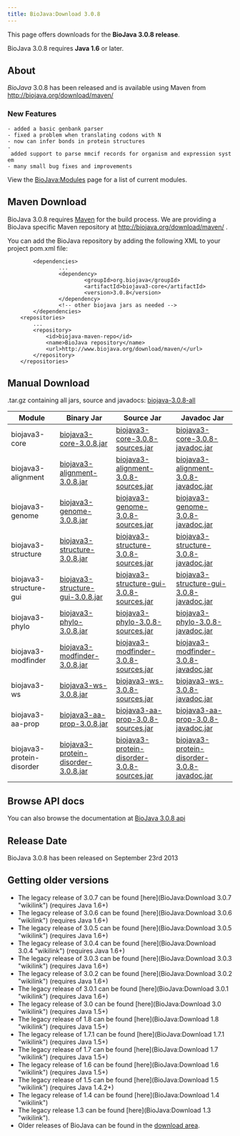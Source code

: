 ```yaml
---
title: BioJava:Download 3.0.8
---
```


This page offers downloads for the <b>BioJava 3.0.8 release</b>.

BioJava 3.0.8 requires <b>Java 1.6</b> or later.

About
-----

*BioJava* 3.0.8 has been released and is available using Maven from
[<http://biojava.org/download/maven/>](http://biojava.org/download/maven/)

### New Features

`- added a basic genbank parser`  
`- fixed a problem when translating codons with N`  
`- now can infer bonds in protein structures`  
`- added support to parse mmcif records for organism and expression system`  
`- many small bug fixes and improvements`

View the <BioJava:Modules> page for a list of current modules.

Maven Download
--------------

BioJava 3.0.8 requires [Maven](http://maven.apache.org/) for the build
process. We are providing a BioJava specific Maven repository at
<http://biojava.org/download/maven/> .

You can add the BioJava repository by adding the following XML to your
project pom.xml file:

            <dependencies>
                    ...
                    <dependency>
                            <groupId>org.biojava</groupId>
                            <artifactId>biojava3-core</artifactId>
                            <version>3.0.8</version>
                    </dependency>
                    <!-- other biojava jars as needed -->
            </dependencies>
        <repositories>
            ...
            <repository>
                <id>biojava-maven-repo</id>
                <name>BioJava repository</name>
                <url>http://www.biojava.org/download/maven/</url>           
            </repository>
        </repositories>

Manual Download
---------------

.tar.gz containing all jars, source and javadocs:
[biojava-3.0.8-all](http://biojava.org/download/bj3.0.8/biojava-3.0.8-all.tar.gz)

| Module                    | Binary Jar                                                                                                                                               | Source Jar                                                                                                                                                               | Javadoc Jar                                                                                                                                                              |
|---------------------------|----------------------------------------------------------------------------------------------------------------------------------------------------------|--------------------------------------------------------------------------------------------------------------------------------------------------------------------------|--------------------------------------------------------------------------------------------------------------------------------------------------------------------------|
| biojava3-core             | [biojava3-core-3.0.8.jar](http://biojava.org/download/maven/org/biojava/biojava3-core/3.0.8/biojava3-core-3.0.8.jar)                                     | [biojava3-core-3.0.8-sources.jar](http://biojava.org/download/maven/org/biojava/biojava3-core/3.0.8/biojava3-core-3.0.8-sources.jar)                                     | [biojava3-core-3.0.8-javadoc.jar](http://biojava.org/download/maven/org/biojava/biojava3-core/3.0.8/biojava3-core-3.0.8-javadoc.jar)                                     |
| biojava3-alignment        | [biojava3-alignment-3.0.8.jar](http://biojava.org/download/maven/org/biojava/biojava3-alignment/3.0.8/biojava3-alignment-3.0.8.jar)                      | [biojava3-alignment-3.0.8-sources.jar](http://biojava.org/download/maven/org/biojava/biojava3-alignment/3.0.8/biojava3-alignment-3.0.8-sources.jar)                      | [biojava3-alignment-3.0.8-javadoc.jar](http://biojava.org/download/maven/org/biojava/biojava3-alignment/3.0.8/biojava3-alignment-3.0.8-javadoc.jar)                      |
| biojava3-genome           | [biojava3-genome-3.0.8.jar](http://biojava.org/download/maven/org/biojava/biojava3-genome/3.0.8/biojava3-genome-3.0.8.jar)                               | [biojava3-genome-3.0.8-sources.jar](http://biojava.org/download/maven/org/biojava/biojava3-genome/3.0.8/biojava3-genome-3.0.8-sources.jar)                               | [biojava3-genome-3.0.8-javadoc.jar](http://biojava.org/download/maven/org/biojava/biojava3-genome/3.0.8/biojava3-genome-3.0.8-javadoc.jar)                               |
| biojava3-structure        | [biojava3-structure-3.0.8.jar](http://biojava.org/download/maven/org/biojava/biojava3-structure/3.0.8/biojava3-structure-3.0.8.jar)                      | [biojava3-structure-3.0.8-sources.jar](http://biojava.org/download/maven/org/biojava/biojava3-structure/3.0.8/biojava3-structure-3.0.8-sources.jar)                      | [biojava3-structure-3.0.8-javadoc.jar](http://biojava.org/download/maven/org/biojava/biojava3-structure/3.0.8/biojava3-structure-3.0.8-javadoc.jar)                      |
| biojava3-structure-gui    | [biojava3-structure-gui-3.0.8.jar](http://biojava.org/download/maven/org/biojava/biojava3-structure-gui/3.0.8/biojava3-structure-gui-3.0.8.jar)          | [biojava3-structure-gui-3.0.8-sources.jar](http://biojava.org/download/maven/org/biojava/biojava3-structure-gui/3.0.8/biojava3-structure-gui-3.0.8-sources.jar)          | [biojava3-structure-gui-3.0.8-javadoc.jar](http://biojava.org/download/maven/org/biojava/biojava3-structure-gui/3.0.8/biojava3-structure-gui-3.0.8-javadoc.jar)          |
| biojava3-phylo            | [biojava3-phylo-3.0.8.jar](http://biojava.org/download/maven/org/biojava/biojava3-phylo/3.0.8/biojava3-phylo-3.0.8.jar)                                  | [biojava3-phylo-3.0.8-sources.jar](http://biojava.org/download/maven/org/biojava/biojava3-phylo/3.0.8/biojava3-phylo-3.0.8-sources.jar)                                  | [biojava3-phylo-3.0.8-javadoc.jar](http://biojava.org/download/maven/org/biojava/biojava3-phylo/3.0.8/biojava3-phylo-3.0.8-javadoc.jar)                                  |
| biojava3-modfinder        | [biojava3-modfinder-3.0.8.jar](http://biojava.org/download/maven/org/biojava/biojava3-modfinder/3.0.8/biojava3-modfinder-3.0.8.jar)                      | [biojava3-modfinder-3.0.8-sources.jar](http://biojava.org/download/maven/org/biojava/biojava3-modfinder/3.0.8/biojava3-modfinder-3.0.8-sources.jar)                      | [biojava3-modfinder-3.0.8-javadoc.jar](http://biojava.org/download/maven/org/biojava/biojava3-modfinder/3.0.8/biojava3-modfinder-3.0.8-javadoc.jar)                      |
| biojava3-ws               | [biojava3-ws-3.0.8.jar](http://biojava.org/download/maven/org/biojava/biojava3-ws/3.0.8/biojava3-ws-3.0.8.jar)                                           | [biojava3-ws-3.0.8-sources.jar](http://biojava.org/download/maven/org/biojava/biojava3-ws/3.0.8/biojava3-ws-3.0.8-sources.jar)                                           | [biojava3-ws-3.0.8-javadoc.jar](http://biojava.org/download/maven/org/biojava/biojava3-ws/3.0.8/biojava3-ws-3.0.8-javadoc.jar)                                           |
| biojava3-aa-prop          | [biojava3-aa-prop-3.0.8.jar](http://biojava.org/download/maven/org/biojava/biojava3-aa-prop/3.0.8/biojava3-aa-prop-3.0.8.jar)                            | [biojava3-aa-prop-3.0.8-sources.jar](http://biojava.org/download/maven/org/biojava/biojava3-aa-prop/3.0.8/biojava3-aa-prop-3.0.8-sources.jar)                            | [biojava3-aa-prop-3.0.8-javadoc.jar](http://biojava.org/download/maven/org/biojava/biojava3-aa-prop/3.0.8/biojava3-aa-prop-3.0.8-javadoc.jar)                            |
| biojava3-protein-disorder | [biojava3-protein-disorder-3.0.8.jar](http://biojava.org/download/maven/org/biojava/biojava3-protein-disorder/3.0.8/biojava3-protein-disorder-3.0.8.jar) | [biojava3-protein-disorder-3.0.8-sources.jar](http://biojava.org/download/maven/org/biojava/biojava3-protein-disorder/3.0.8/biojava3-protein-disorder-3.0.8-sources.jar) | [biojava3-protein-disorder-3.0.8-javadoc.jar](http://biojava.org/download/maven/org/biojava/biojava3-protein-disorder/3.0.8/biojava3-protein-disorder-3.0.8-javadoc.jar) |

Browse API docs
---------------

You can also browse the documentation at [BioJava 3.0.8
api](http://www.biojava.org/docs/api3.0.8/)

Release Date
------------

BioJava 3.0.8 has been released on September 23rd 2013

Getting older versions
----------------------

-   The legacy release of 3.0.7 can be found
    [here](BioJava:Download 3.0.7 "wikilink") (requires Java 1.6+)
-   The legacy release of 3.0.6 can be found
    [here](BioJava:Download 3.0.6 "wikilink") (requires Java 1.6+)
-   The legacy release of 3.0.5 can be found
    [here](BioJava:Download 3.0.5 "wikilink") (requires Java 1.6+)
-   The legacy release of 3.0.4 can be found
    [here](BioJava:Download 3.0.4 "wikilink") (requires Java 1.6+)
-   The legacy release of 3.0.3 can be found
    [here](BioJava:Download 3.0.3 "wikilink") (requires Java 1.6+)
-   The legacy release of 3.0.2 can be found
    [here](BioJava:Download 3.0.2 "wikilink") (requires Java 1.6+)
-   The legacy release of 3.0.1 can be found
    [here](BioJava:Download 3.0.1 "wikilink") (requires Java 1.6+)
-   The legacy release of 3.0 can be found
    [here](BioJava:Download 3.0 "wikilink") (requires Java 1.5+)
-   The legacy release of 1.8 can be found
    [here](BioJava:Download 1.8 "wikilink") (requires Java 1.5+)
-   The legacy release of 1.7.1 can be found
    [here](BioJava:Download 1.7.1 "wikilink") (requires Java 1.5+)
-   The legacy release of 1.7 can be found
    [here](BioJava:Download 1.7 "wikilink") (requires Java 1.5+)
-   The legacy release of 1.6 can be found
    [here](BioJava:Download 1.6 "wikilink") (requires Java 1.5+)
-   The legacy release of 1.5 can be found
    [here](BioJava:Download 1.5 "wikilink") (requires Java 1.4.2+)
-   The legacy release of 1.4 can be found
    [here](BioJava:Download 1.4 "wikilink")
-   The legacy release 1.3 can be found
    [here](BioJava:Download 1.3 "wikilink").
-   Older releases of BioJava can be found in the [download
    area](http://www.biojava.org/download/).

